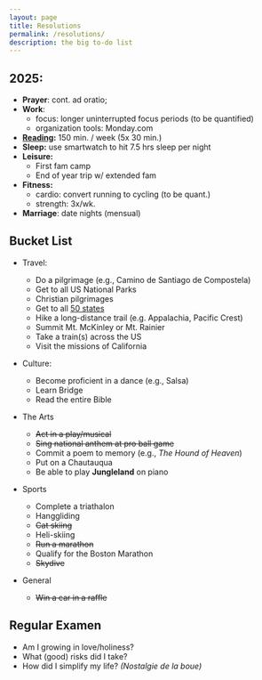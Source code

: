 ```yaml
---
layout: page
title: Resolutions
permalink: /resolutions/
description: the big to-do list
---
```

## 2025:
- **Prayer**: cont. ad oratio; 
- **Work**:
	- focus: longer uninterrupted focus periods (to be quantified)
	- organization tools: Monday.com
- **[Reading](/reading/):** 150 min. / week (5x 30 min.)
- **Sleep:** use smartwatch to hit 7.5 hrs sleep per night
- **Leisure:**
	- First fam camp
	- End of year trip w/ extended fam
- **Fitness:**
	- cardio: convert running to cycling (to be quant.)
	- strength: 3x/wk.
- **Marriage**: date nights (mensual)

## Bucket List
- Travel:
	- Do a pilgrimage (e.g., Camino de Santiago de Compostela)
	- Get to all US National Parks
	- Christian pilgrimages
	- Get to all [50 states](/states/)
	- Hike a long-distance trail (e.g. Appalachia, Pacific Crest)
	- Summit Mt. McKinley or Mt. Rainier
	- Take a train(s) across the US
	- Visit the missions of California

- Culture:
	- Become proficient in a dance (e.g., Salsa)
	- Learn Bridge
	- Read the entire Bible

- The Arts
	- ~~Act in a play/musical~~
	- ~~Sing national anthem at pro ball game~~
	- Commit a poem to memory (e.g., *The Hound of Heaven*)
	- Put on a Chautauqua
	- Be able to play **Jungleland** on piano

- Sports

	- Complete a triathalon
	- Hanggliding
	- ~~Cat skiing~~
	- Heli-skiing
	- ~~Run a marathon~~
	- Qualify for the Boston Marathon
	- ~~Skydive~~

- General
	- ~~Win a car in a raffle~~

## Regular Examen
- Am I growing in love/holiness?
- What (good) risks did I take?
- How did I simplify my life? *(Nostalgie de la boue)*
